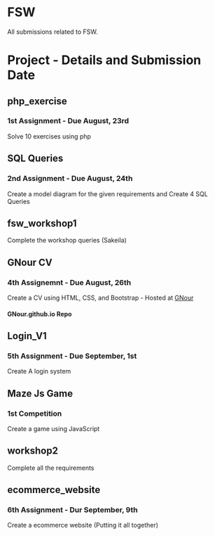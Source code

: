 # FSW
All submissions related to FSW.

# Project - Details and Submission Date

## php_exercise
### 1st Assignment - Due August, 23rd
Solve 10 exercises using php

## SQL Queries
### 2nd Assignment - Due August, 24th
Create a model diagram for the given requirements and Create 4 SQL Queries

## fsw_workshop1
Complete the workshop queries (Sakeila)

## GNour CV
### 4th Assignemnt - Due August, 26th
Create a CV using HTML, CSS, and Bootstrap - Hosted at [GNour](https://gnour.github.io)
#### GNour.github.io Repo

## Login_V1
### 5th Assignment - Due September, 1st
Create A login system

## Maze Js Game
### 1st Competition
Create a game using JavaScript

## workshop2
Complete all the requirements

## ecommerce_website
### 6th Assignment - Dur September, 9th
Create a ecommerce website (Putting it all together)





